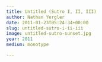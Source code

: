 ```yaml
---
title: Untitled (Sutro I, II, III)
author: Nathan Yergler
date: 2011-01-23T05:24:34+00:00
slug: untitled-sutro-i-ii-iii
image: untitled-sutro-sunset.jpg
year: 2011
medium: monotype

---
```

